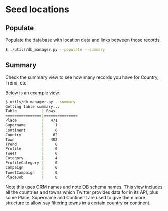 # Seed locations

## Populate

Populate the database with location data and links between those records.

```bash
$ ./utils/db_manager.py --populate --summary
```

## Summary

Check the summary view to see how many records you have for Country, Trend, etc.

Below is an example view.


```bash
$ utils/db_manager.py --summary
Getting table summary...
Table           | Rows
================|===============
Place           |   471
Supername       |     1
Continent       |     6
Country         |    62
Town            |   402
Trend           |     0
Profile         |     0
Tweet           |     0
Category        |     4
ProfileCategory |     0
Campaign        |     0
TweetCampaign   |     0
PlaceJob        |     0
```

Note this uses ORM names and note DB schema names. This view includes all the countries and towns which Twitter provides data for in its API, plus some Place, Supername and Continent are used to give them more structure to allow say filtering towns in a certain country or continent.
